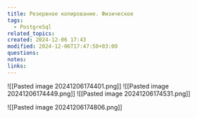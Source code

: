 ```yaml
---
title: Резервное копирование. Физическое
tags:
  - PostgreSql
related_topics: 
created: 2024-12-06 17:43
modified: 2024-12-06T17:47:50+03:00
questions: 
notes: 
links: 
---
```



![[Pasted image 20241206174401.png]]
![[Pasted image 20241206174449.png]]
![[Pasted image 20241206174531.png]]


![[Pasted image 20241206174806.png]]
